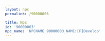 ```yaml
---
layout: npc
permalink: /90000003

title: Npc
id: '90000003'
npc_name: 'NPCNAME_90000003_NAME:[F]Develop'
---
```

